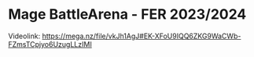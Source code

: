 # Mage BattleArena - FER 2023/2024
Videolink: https://mega.nz/file/vkJh1AgJ#EK-XFoU9IQQ6ZKG9WaCWb-FZmsTCpjyo6UzugLLzIMI

